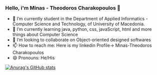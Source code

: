 ### Hello, i'm Minas - Theodoros Charakopoulos 👋


- 🔭 I’m currently student in the Department of Applied Informatics - Computer Science and Technology, of University of Macedonia.
- 🌱 I’m currently learning java, python, css, javaScript, html and more things about Computer Science
- 👯 I’m looking to collaborate on Object-oriented designed softwares
- 📫 How to reach me: Here is my linkedin Profile-> Minas-Theodoros Charakopoulos
- 😄 Pronouns: He/His


[![Anurag's GitHub stats](https://github-readme-stats.vercel.app/api?username=ics20072)](https://github.com/anuraghazra/github-readme-stats)

